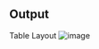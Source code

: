 ## **Output**
Table Layout
![image](https://user-images.githubusercontent.com/75306261/202654698-84ae68f4-b182-489f-96e0-591305984557.png)
